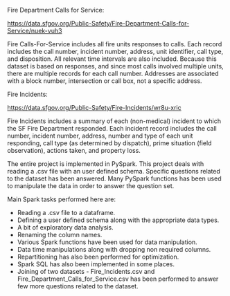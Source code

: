 Fire Department Calls for Service:

https://data.sfgov.org/Public-Safety/Fire-Department-Calls-for-Service/nuek-vuh3

Fire Calls-For-Service includes all fire units responses to calls. Each record includes the call number, incident number, address, unit identifier, call type, and disposition. All relevant time intervals are also included. Because this dataset is based on responses, and since most calls involved multiple units, there are multiple records for each call number. Addresses are associated with a block number, intersection or call box, not a specific address.



Fire Incidents:

https://data.sfgov.org/Public-Safety/Fire-Incidents/wr8u-xric

Fire Incidents includes a summary of each (non-medical) incident to which the SF Fire Department responded. Each incident record includes the call number, incident number, address, number and type of each unit responding, call type (as determined by dispatch), prime situation (field observation), actions taken, and property loss.




The entire project is implemented in PySpark. This project deals with reading a .csv file with an user defined schema. Specific questions related to the dataset has been answered. Many PySpark functions has been used to manipulate the data in order to answer the question set.

<p>Main Spark tasks performed here are:</span></p>
<ul>
    <li>Reading a .csv file to a dataframe.</li>
    <li>Defining a user defined schema along with the appropriate data types.</li>
    <li>A bit of exploratory data analysis.</li>
    <li>Renaming the column names.</li>
    <li>Various Spark functions have been used for data manipulation.</li>
    <li>Data time manipulations along with dropping non required columns.</li>
    <li>Repartitioning has also been performed for optimization.</li>
    <li>Spark SQL has also been implemented in some places.</li>
    <li>Joining of two datasets - Fire_Incidents.csv and Fire_Department_Calls_for_Service.csv has been performed to answer few more questions related to the dataset.</li>
</ul>
